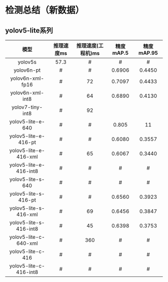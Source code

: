 # 检测总结（新数据）

## yolov5-lite系列

| 模型  | 推理速度ms|推理速度(工程机)ms|精度mAP.5|精度mAP.95|
| :----:| :----:| :----:|:----:|:----:|
| yolov5s| 57.3|#|# |#|
|yolov6n-pt|#|#|0.6906|0.4450|
|yolov6n-xml-fp16|#|72|0.7097|0.4433|
|yolov6n-xml-int8|#|64|0.6890|0.4130|
|yolov7-tiny-int8|#|92| | |
| yolov5-lite-e-640|#|#|0.805|11|
|yolov5-lite-e-416-pt|#|#|0.6080|0.3557|
|yolov5-lite-e-416-xml|#|65|0.6067|0.3440|
|yolov5-lite-e-416-int8|#|#|#|#|
|yolov5-lite-s-640|#|#|#|#|
|yolov5-lite-s-416-pt|#|#|0.6560|0.3923|
|yolov5-lite-s-416-xml|#|69|0.6456|0.3847|
|yolov5-lite-s-416-int8|#|45|0.6398|0.3753|
|yolov5-lite-c-640-xml|#|360|#|#|
|yolov5-lite-c-416|#|#|#|#|
|yolov5-lite-c-416-int8|#|#|#|#|